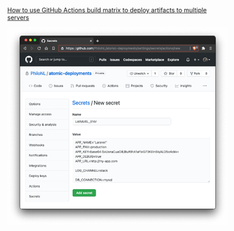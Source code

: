 [How to use GitHub Actions build matrix to deploy artifacts to multiple servers](https://philo.dev/how-to-use-github-actions-build-matrix-to-deploy-artifacts-to-multiple-servers/)

![.env](/env.png)
